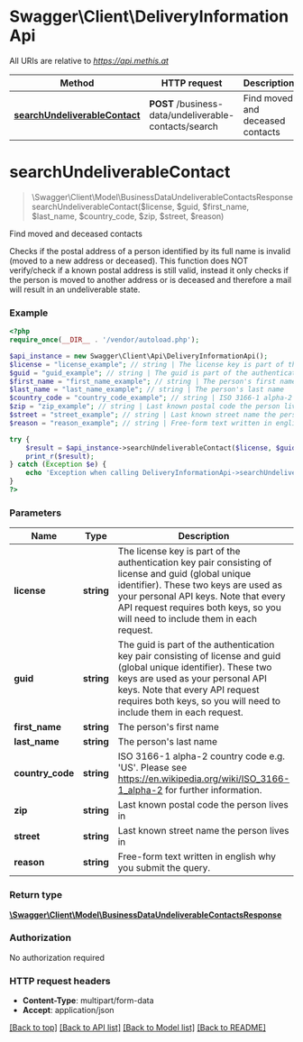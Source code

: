 # Swagger\Client\DeliveryInformationApi

All URIs are relative to *https://api.methis.at*

Method | HTTP request | Description
------------- | ------------- | -------------
[**searchUndeliverableContact**](DeliveryInformationApi.md#searchUndeliverableContact) | **POST** /business-data/undeliverable-contacts/search | Find moved and deceased contacts


# **searchUndeliverableContact**
> \Swagger\Client\Model\BusinessDataUndeliverableContactsResponse searchUndeliverableContact($license, $guid, $first_name, $last_name, $country_code, $zip, $street, $reason)

Find moved and deceased contacts

Checks if the postal address of a person identified by its full name is invalid (moved to a new address or deceased). This function does NOT verify/check if a known postal address is still valid, instead it only checks if the person is moved to another address or is deceased and therefore a mail will result in an undeliverable state.

### Example
```php
<?php
require_once(__DIR__ . '/vendor/autoload.php');

$api_instance = new Swagger\Client\Api\DeliveryInformationApi();
$license = "license_example"; // string | The license key is part of the authentication key pair consisting of license and guid (global unique identifier). These two keys are used as your personal API keys. Note that every API request requires both keys, so you will need to include them in each request.
$guid = "guid_example"; // string | The guid is part of the authentication key pair consisting of license and guid (global unique identifier). These two keys are used as your personal API keys. Note that every API request requires both keys, so you will need to include them in each request.
$first_name = "first_name_example"; // string | The person's first name
$last_name = "last_name_example"; // string | The person's last name
$country_code = "country_code_example"; // string | ISO 3166-1 alpha-2 country code e.g. 'US'. Please see https://en.wikipedia.org/wiki/ISO_3166-1_alpha-2 for further information.
$zip = "zip_example"; // string | Last known postal code the person lives in
$street = "street_example"; // string | Last known street name the person lives in
$reason = "reason_example"; // string | Free-form text written in english why you submit the query.

try {
    $result = $api_instance->searchUndeliverableContact($license, $guid, $first_name, $last_name, $country_code, $zip, $street, $reason);
    print_r($result);
} catch (Exception $e) {
    echo 'Exception when calling DeliveryInformationApi->searchUndeliverableContact: ', $e->getMessage(), PHP_EOL;
}
?>
```

### Parameters

Name | Type | Description  | Notes
------------- | ------------- | ------------- | -------------
 **license** | **string**| The license key is part of the authentication key pair consisting of license and guid (global unique identifier). These two keys are used as your personal API keys. Note that every API request requires both keys, so you will need to include them in each request. |
 **guid** | **string**| The guid is part of the authentication key pair consisting of license and guid (global unique identifier). These two keys are used as your personal API keys. Note that every API request requires both keys, so you will need to include them in each request. |
 **first_name** | **string**| The person&#39;s first name |
 **last_name** | **string**| The person&#39;s last name |
 **country_code** | **string**| ISO 3166-1 alpha-2 country code e.g. &#39;US&#39;. Please see https://en.wikipedia.org/wiki/ISO_3166-1_alpha-2 for further information. |
 **zip** | **string**| Last known postal code the person lives in |
 **street** | **string**| Last known street name the person lives in |
 **reason** | **string**| Free-form text written in english why you submit the query. |

### Return type

[**\Swagger\Client\Model\BusinessDataUndeliverableContactsResponse**](../Model/BusinessDataUndeliverableContactsResponse.md)

### Authorization

No authorization required

### HTTP request headers

 - **Content-Type**: multipart/form-data
 - **Accept**: application/json

[[Back to top]](#) [[Back to API list]](../../README.md#documentation-for-api-endpoints) [[Back to Model list]](../../README.md#documentation-for-models) [[Back to README]](../../README.md)

